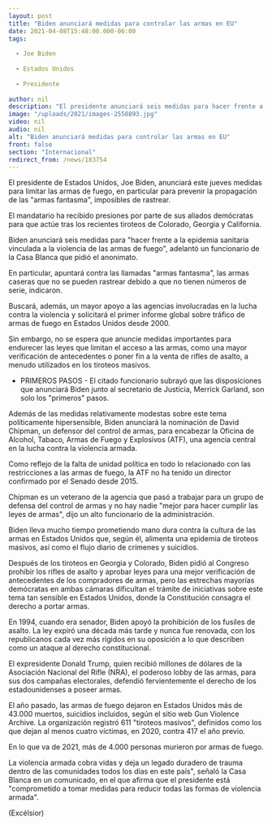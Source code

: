 ```yaml
---
layout: post
title: "Biden anunciará medidas para controlar las armas en EU"
date: 2021-04-08T15:48:00.000-06:00
tags:
  
  - Joe Biden
  
  - Estados Unidos
  
  - Presidente
  
author: nil
description: "El presidente anunciará seis medidas para hacer frente a la epidemia sanitaria vinculada a la violencia de las armas de fuego, adelantó un funcionario de la Casa Blanca que pidió el anonimato"
image: "/uploads/2021/images-2558893.jpg"
video: nil
audio: nil
alt: "Biden anunciará medidas para controlar las armas en EU"
front: false
section: "Internacional"
redirect_from: /news/183754
---
```


El presidente de Estados Unidos, Joe Biden, anunciará este jueves medidas para limitar las armas de fuego, en particular para prevenir la propagación de las "armas fantasma", imposibles de rastrear.

El mandatario ha recibido presiones por parte de sus aliados demócratas para que actúe tras los recientes tiroteos de Colorado, Georgia y California.

Biden anunciará seis medidas para "hacer frente a la epidemia sanitaria vinculada a la violencia de las armas de fuego", adelantó un funcionario de la Casa Blanca que pidió el anonimato.

En particular, apuntará contra las llamadas "armas fantasma", las armas caseras que no se pueden rastrear debido a que no tienen números de serie, indicaron.

Buscará, además, un mayor apoyo a las agencias involucradas en la lucha contra la violencia y solicitará el primer informe global sobre tráfico de armas de fuego en Estados Unidos desde 2000.

Sin embargo, no se espera que anuncie medidas importantes para endurecer las leyes que limitan el acceso a las armas, como una mayor verificación de antecedentes o poner fin a la venta de rifles de asalto, a menudo utilizados en los tiroteos masivos.

- PRIMEROS PASOS -
El citado funcionario subrayó que las disposiciones que anunciará Biden junto al secretario de Justicia, Merrick Garland, son solo los "primeros" pasos.

Además de las medidas relativamente modestas sobre este tema políticamente hipersensible, Biden anunciará la nominación de David Chipman, un defensor del control de armas, para encabezar la Oficina de Alcohol, Tabaco, Armas de Fuego y Explosivos (ATF), una agencia central en la lucha contra la violencia armada.

Como reflejo de la falta de unidad política en todo lo relacionado con las restricciones a las armas de fuego, la ATF no ha tenido un director confirmado por el Senado desde 2015.

Chipman es un veterano de la agencia que pasó a trabajar para un grupo de defensa del control de armas y no hay nadie "mejor para hacer cumplir las leyes de armas", dijo un alto funcionario de la administración.

Biden lleva mucho tiempo prometiendo mano dura contra la cultura de las armas en Estados Unidos que, según él, alimenta una epidemia de tiroteos masivos, así como el flujo diario de crímenes y suicidios.

Después de los tiroteos en Georgia y Colorado, Biden pidió al Congreso prohibir los rifles de asalto y aprobar leyes para una mejor verificación de antecedentes de los compradores de armas, pero las estrechas mayorías demócratas en ambas cámaras dificultan el trámite de iniciativas sobre este tema tan sensible en Estados Unidos, donde la Constitución consagra el derecho a portar armas.

En 1994, cuando era senador, Biden apoyó la prohibición de los fusiles de asalto. La ley expiró una década más tarde y nunca fue renovada, con los republicanos cada vez más rígidos en su oposición a lo que describen como un ataque al derecho constitucional.

El expresidente Donald Trump, quien recibió millones de dólares de la Asociación Nacional del Rifle (NRA), el poderoso lobby de las armas, para sus dos campañas electorales, defendió fervientemente el derecho de los estadounidenses a poseer armas.

El año pasado, las armas de fuego dejaron en Estados Unidos más de 43.000 muertos, suicidios incluidos, según el sitio web Gun Violence Archive. La organización registró 611 "tiroteos masivos", definidos como los que dejan al menos cuatro víctimas, en 2020, contra 417 el año previo.

En lo que va de 2021, más de 4.000 personas murieron por armas de fuego.

La violencia armada cobra vidas y deja un legado duradero de trauma dentro de las comunidades todos los días en este país", señaló la Casa Blanca en un comunicado, en el que afirma que el presidente está "comprometido a tomar medidas para reducir todas las formas de violencia armada".

(Excélsior)